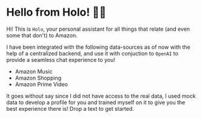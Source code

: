 # Hello from Holo! 🚀🤖

Hi! This is `Holo`, your personal assistant for all things that relate (and even some that don't) to Amazon.

I have been integrated with the following data-sources as of now with the help of a centralized backend, and use it with conjuction to `OpenAI` to provide a seamless chat experience to you!

- Amazon Music
- Amazon Shopping
- Amazon Prime Video

It goes without say since I did not have access to the real data, I used mock data to develop a profile for you and trained myself on it to give you the best experience there is! Drop a text to get started.
